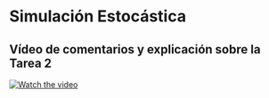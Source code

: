 # Simulación Estocástica
## Vídeo de comentarios y explicación sobre la Tarea 2

[![Watch the video](https://ibb.co/RHg5wG5)](https://www.youtube.com/watch?v=QIUrTCeXa14&feature=youtu.be)

